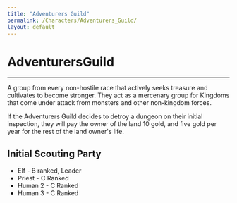 ```yaml
---
title: "Adventurers Guild"
permalink: /Characters/Adventurers_Guild/
layout: default
---
```

# AdventurersGuild
---
A group from every non-hostile race that actively seeks treasure and cultivates to become stronger. They act as a mercenary group for Kingdoms that come under attack from monsters and other non-kingdom forces.



If the Adventurers Guild decides to detroy a dungeon on their initial inspection, they will pay the owner of the land 10 gold, and five gold per year for the rest of the land owner's life.

## Initial Scouting Party
- Elf - B ranked, Leader
- Priest - C Ranked
- Human 2 - C Ranked
- Human 3 - C Ranked



